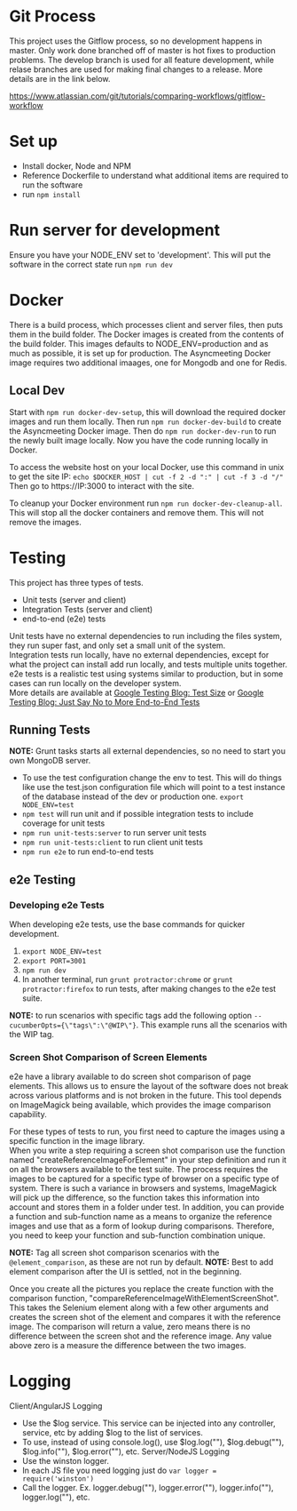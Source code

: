 # Git Process

This project uses the Gitflow process, so no development happens in master.  Only work done branched off of master is
hot fixes to production problems.  The develop branch is used for all feature development, while relase branches are used
for making final changes to a release.  More details are in the link below.

https://www.atlassian.com/git/tutorials/comparing-workflows/gitflow-workflow
  

# Set up

- Install docker, Node and NPM
- Reference Dockerfile to understand what additional items are required to run the software
- run `npm install`

# Run server for development

Ensure you have your NODE_ENV set to 'development'.  This will put the software in the correct state
run `npm run dev`

# Docker 



There is a build process, which processes client and server files, then puts them in the build folder. The Docker images
is created from the contents of the build folder.  This images defaults to NODE_ENV=production and as much as possible, 
it is set up for production.  The Asyncmeeting Docker image requires two additional imaages, one for Mongodb and one for 
Redis.

## Local Dev

Start with `npm run docker-dev-setup`, this will download the required docker images and run them locally.  Then run 
 `npm run docker-dev-build` to create the Asyncmeeting Docker image.  Then do `npm run docker-dev-run` to run the newly 
  built image locally.  Now you have the code running locally in Docker. 

To access the website host on your local Docker, use this command in unix to get the site IP:
`echo $DOCKER_HOST | cut -f 2 -d ":" | cut -f 3 -d "/"`
Then go to https://IP:3000 to interact with the site.  

To cleanup your Docker environment run `npm run docker-dev-cleanup-all`.  This will stop all the docker containers and 
remove them. This will not remove the images. 

# Testing

This project has three types of tests.
- Unit tests (server and client)
- Integration Tests (server and client)
- end-to-end (e2e) tests

Unit tests have no external dependencies to run including the files system, they run super fast, and only set a small unit of the system.  
Integration tests run locally, have no external dependencies, except for what the project can install add run locally, and tests multiple units together.
e2e tests is a realistic test using systems similar to production, but in some cases can run locally on the developer system.  
More details are available at [Google Testing Blog: Test Size](http://googletesting.blogspot.com/2010/12/test-sizes.html) or 
[Google Testing Blog: Just Say No to More End-to-End Tests](http://googletesting.blogspot.com/2015/04/just-say-no-to-more-end-to-end-tests.html)


## Running Tests
**NOTE:** Grunt tasks starts all external dependencies, so no need to start you own MongoDB server.

- To use the test configuration change the env to test.  This will do things like use the test.json configuration file
  which will point to a test instance of the database instead of the dev or production one.  `export NODE_ENV=test`
- `npm test` will run unit and if possible integration tests to include coverage for unit tests
- `npm run unit-tests:server` to run server unit tests 
- `npm run unit-tests:client` to run client unit tests
- `npm run e2e` to run end-to-end tests

## e2e Testing

### Developing e2e Tests

When developing e2e tests, use the base commands for quicker development.  

1. `export NODE_ENV=test`
2. `export PORT=3001`
3. `npm run dev`
6. In another terminal, run `grunt protractor:chrome` or `grunt protractor:firefox` to run tests, after making changes to the e2e test suite.  

**NOTE:** to run scenarios with specific tags add the following option `--cucumberOpts={\"tags\":\"@WIP\"}`.  This example
runs all the scenarios with the WIP tag.  

### Screen Shot Comparison of Screen Elements

e2e have a library available to do screen shot comparison of page elements.  This allows us to ensure the layout of the 
software does not break across various platforms and is not broken in the future.  This tool depends on ImageMagick being 
available, which provides the image comparison capability.  

For these types of tests to run, you first need to capture the images using a specific function in the image library.  
When you write a step requiring a screen shot comparison use the function named "createReferenceImageForElement" in your
step definition and run it on all the browsers available to the test suite.  The process requires the images to be 
captured for a specific type of browser on a specific type of system.  There is such a variance in browsers and systems, 
ImageMagick will pick up the difference, so the function takes this information into account and stores them in a folder
under test.  In addition, you can provide a function and sub-function name as a means to organize the reference images 
 and use that as a form of lookup during comparisons.  Therefore, you need to keep your function and sub-function combination
 unique. 
 
**NOTE:** Tag all screen shot comparison scenarios with the `@element_comparison`, as these are not run by default.
**NOTE:** Best to add element comparison after the UI is settled, not in the beginning.

Once you create all the pictures you replace the create function with the comparison function, "compareReferenceImageWithElementScreenShot".
This takes the Selenium element along with a few other arguments and creates the screen shot of the element and compares 
it with the reference image.  The comparison will return a value, zero means there is no difference between the screen shot
and the reference image.  Any value above zero is a measure the difference between the two images.


# Logging
Client/AngularJS Logging
- Use the $log service.  This service can be injected into any controller, service, etc by adding $log to the 
  list of services.
- To use, instead of using console.log(), use $log.log(""), $log.debug(""), $log.info(""), $log.error(""), etc.
Server/NodeJS Logging
- Use the winston logger.
- In each JS file you need logging just do `var logger = require('winston')`
- Call the logger.  Ex. logger.debug(""), logger.error(""), logger.info(""), logger.log(""), etc.

